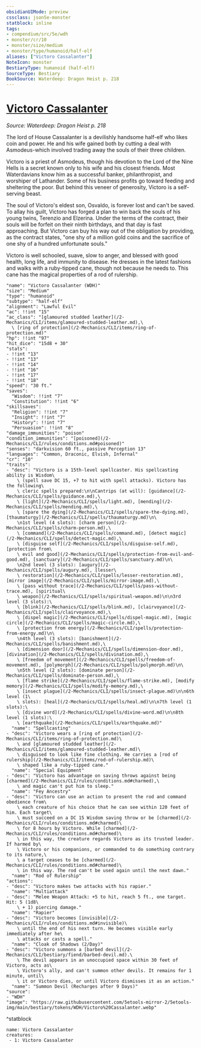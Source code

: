 ```yaml
---
obsidianUIMode: preview
cssclass: json5e-monster
statblock: inline
tags:
- compendium/src/5e/wdh
- monster/cr/10
- monster/size/medium
- monster/type/humanoid/half-elf
aliases: ["Victoro Cassalanter"]
NoteIcon: monster
BestiaryType: humanoid (half-elf)
SourceType: Bestiary
BookSource: Waterdeep: Dragon Heist p. 218
---
```

# [Victoro Cassalanter](2-Mechanics/CLI/bestiary/npc/victoro-cassalanter-wdh.md)
*Source: Waterdeep: Dragon Heist p. 218*  

The lord of House Cassalanter is a devilishly handsome half-elf who likes coin and power. He and his wife gained both by cutting a deal with Asmodeus-which involved trading away the souls of their three children.

Victoro is a priest of Asmodeus, though his devotion to the Lord of the Nine Hells is a secret known only to his wife and his closest friends. Most Waterdavians know him as a successful banker, philanthropist, and worshiper of Lathander. Some of his business profits go toward feeding and sheltering the poor. But behind this veneer of generosity, Victoro is a self-serving beast.

The soul of Victoro's eldest son, Osvaldo, is forever lost and can't be saved. To allay his guilt, Victoro has forged a plan to win back the souls of his young twins, Terenzio and Elzerina. Under the terms of the contract, their souls will be forfeit on their ninth birthdays, and that day is fast approaching. But Victoro can buy his way out of the obligation by providing, as the contract states, "one shy of a million gold coins and the sacrifice of one shy of a hundred unfortunate souls."

Victoro is well schooled, suave, slow to anger, and blessed with good health, long life, and immunity to disease. He dresses in the latest fashions and walks with a ruby-tipped cane, though not because he needs to. This cane has the magical properties of a rod of rulership.

```statblock
"name": "Victoro Cassalanter (WDH)"
"size": "Medium"
"type": "humanoid"
"subtype": "half-elf"
"alignment": "Lawful Evil"
"ac": !!int "15"
"ac_class": "[glamoured studded leather](/2-Mechanics/CLI/items/glamoured-studded-leather.md),\
  \ [ring of protection](/2-Mechanics/CLI/items/ring-of-protection.md)"
"hp": !!int "97"
"hit_dice": "15d8 + 30"
"stats":
- !!int "13"
- !!int "13"
- !!int "14"
- !!int "16"
- !!int "17"
- !!int "18"
"speed": "30 ft."
"saves":
  "Wisdom": !!int "7"
  "Constitution": !!int "6"
"skillsaves":
  "Religion": !!int "7"
  "Insight": !!int "7"
  "History": !!int "7"
  "Persuasion": !!int "8"
"damage_immunities": "poison"
"condition_immunities": "[poisoned](/2-Mechanics/CLI/rules/conditions.md#poisoned)"
"senses": "darkvision 60 ft., passive Perception 13"
"languages": "Common, Draconic, Elvish, Infernal"
"cr": "10"
"traits":
- "desc": "Victoro is a 15th-level spellcaster. His spellcasting ability is Wisdom\
    \ (spell save DC 15, +7 to hit with spell attacks). Victoro has the following\
    \ cleric spells prepared:\n\nCantrips (at will): [guidance](/2-Mechanics/CLI/spells/guidance.md),\
    \ [light](/2-Mechanics/CLI/spells/light.md), [mending](/2-Mechanics/CLI/spells/mending.md),\
    \ [spare the dying](/2-Mechanics/CLI/spells/spare-the-dying.md), [thaumaturgy](/2-Mechanics/CLI/spells/thaumaturgy.md)\n\
    \n1st level (4 slots): [charm person](/2-Mechanics/CLI/spells/charm-person.md),\
    \ [command](/2-Mechanics/CLI/spells/command.md), [detect magic](/2-Mechanics/CLI/spells/detect-magic.md),\
    \ [disguise self](/2-Mechanics/CLI/spells/disguise-self.md), [protection from\
    \ evil and good](/2-Mechanics/CLI/spells/protection-from-evil-and-good.md), [sanctuary](/2-Mechanics/CLI/spells/sanctuary.md)\n\
    \n2nd level (3 slots): [augury](/2-Mechanics/CLI/spells/augury.md), [lesser\
    \ restoration](/2-Mechanics/CLI/spells/lesser-restoration.md), [mirror image](/2-Mechanics/CLI/spells/mirror-image.md),\
    \ [pass without trace](/2-Mechanics/CLI/spells/pass-without-trace.md), [spiritual\
    \ weapon](/2-Mechanics/CLI/spells/spiritual-weapon.md)\n\n3rd level (3 slots):\
    \ [blink](/2-Mechanics/CLI/spells/blink.md), [clairvoyance](/2-Mechanics/CLI/spells/clairvoyance.md),\
    \ [dispel magic](/2-Mechanics/CLI/spells/dispel-magic.md), [magic circle](/2-Mechanics/CLI/spells/magic-circle.md),\
    \ [protection from energy](/2-Mechanics/CLI/spells/protection-from-energy.md)\n\
    \n4th level (3 slots): [banishment](/2-Mechanics/CLI/spells/banishment.md),\
    \ [dimension door](/2-Mechanics/CLI/spells/dimension-door.md), [divination](/2-Mechanics/CLI/spells/divination.md),\
    \ [freedom of movement](/2-Mechanics/CLI/spells/freedom-of-movement.md), [polymorph](/2-Mechanics/CLI/spells/polymorph.md)\n\
    \n5th level (2 slots): [dominate person](/2-Mechanics/CLI/spells/dominate-person.md),\
    \ [flame strike](/2-Mechanics/CLI/spells/flame-strike.md), [modify memory](/2-Mechanics/CLI/spells/modify-memory.md),\
    \ [insect plague](/2-Mechanics/CLI/spells/insect-plague.md)\n\n6th level (1\
    \ slots): [heal](/2-Mechanics/CLI/spells/heal.md)\n\n7th level (1 slots):\
    \ [divine word](/2-Mechanics/CLI/spells/divine-word.md)\n\n8th level (1 slots):\
    \ [earthquake](/2-Mechanics/CLI/spells/earthquake.md)"
  "name": "Spellcasting"
- "desc": "Victoro wears a [ring of protection](/2-Mechanics/CLI/items/ring-of-protection.md)\
    \ and [glamoured studded leather](/2-Mechanics/CLI/items/glamoured-studded-leather.md)\
    \ disguised to look like fine clothing. He carries a [rod of rulership](/2-Mechanics/CLI/items/rod-of-rulership.md)\
    \ shaped like a ruby-tipped cane."
  "name": "Special Equipment"
- "desc": "Victoro has advantage on saving throws against being [charmed](/2-Mechanics/CLI/rules/conditions.md#charmed),\
    \ and magic can't put him to sleep."
  "name": "Fey Ancestry"
- "desc": "Victoro can use an action to present the rod and command obedience from\
    \ each creature of his choice that he can see within 120 feet of him. Each target\
    \ must succeed on a DC 15 Wisdom saving throw or be [charmed](/2-Mechanics/CLI/rules/conditions.md#charmed)\
    \ for 8 hours by Victoro. While [charmed](/2-Mechanics/CLI/rules/conditions.md#charmed)\
    \ in this way, the creature regards Victoro as its trusted leader. If harmed by\
    \ Victoro or his companions, or commanded to do something contrary to its nature,\
    \ a target ceases to be [charmed](/2-Mechanics/CLI/rules/conditions.md#charmed)\
    \ in this way. The rod can't be used again until the next dawn."
  "name": "Rod of Rulership"
"actions":
- "desc": "Victoro makes two attacks with his rapier."
  "name": "Multiattack"
- "desc": "Melee Weapon Attack: +5 to hit, reach 5 ft., one target. Hit: 5 (1d8\
    \ + 1) piercing damage."
  "name": "Rapier"
- "desc": "Victoro becomes [invisible](/2-Mechanics/CLI/rules/conditions.md#invisible)\
    \ until the end of his next turn. He becomes visible early immediately after he\
    \ attacks or casts a spell."
  "name": "Cloak of Shadows (2/Day)"
- "desc": "Victoro summons a [barbed devil](/2-Mechanics/CLI/bestiary/fiend/barbed-devil.md).\
    \ The devil appears in an unoccupied space within 30 feet of Victoro, acts as\
    \ Victoro's ally, and can't summon other devils. It remains for 1 minute, until\
    \ it or Victoro dies, or until Victoro dismisses it as an action."
  "name": "Summon Devil (Recharges after 9 Days)"
"source":
- "WDH"
"image": "https://raw.githubusercontent.com/5etools-mirror-2/5etools-img/main/bestiary/tokens/WDH/Victoro%20Cassalanter.webp"
```
^statblock

```encounter-table
name: Victoro Cassalanter
creatures:
 - 1: Victoro Cassalanter
```